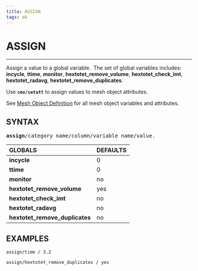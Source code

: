 ```yaml
---
title: ASSIGN 
tags: ok
---
```


# ASSIGN

-------------------

Assign a value to a global variable.  The set of global variables
includes: **incycle**, **ttime**, **monitor**, **hextotet_remove_volume**,
**hextotet_check_imt**, **hextotet_radavg**, **hextotet_remove_duplicates**.

Use **`cmo/setatt`** to assign values to mesh object attributes.

See [Mesh Object Definition](https://lanl.github.io/LaGriT/pages/docs/meshobject.md) for all mesh object variables and attributes.

## SYNTAX 

<pre>
<b>assign</b>/category_name/column/variable_name/value.
</pre>


| GLOBALS                  | DEFAULTS |
| :------------------------| :----------|
| **incycle**                    | 0        |
| **ttime**                      | 0        |
| **monitor**                    | no       |
| **hextotet_remove_volume**     | yes      |
| **hextotet_check_imt**         | no       |
| **hextotet_radavg**            | no       |
| **hextotet_remove_duplicates** | no       |




## EXAMPLES

```
assign/time / 3.2

assign/hextotet_remove_duplicates / yes
```
